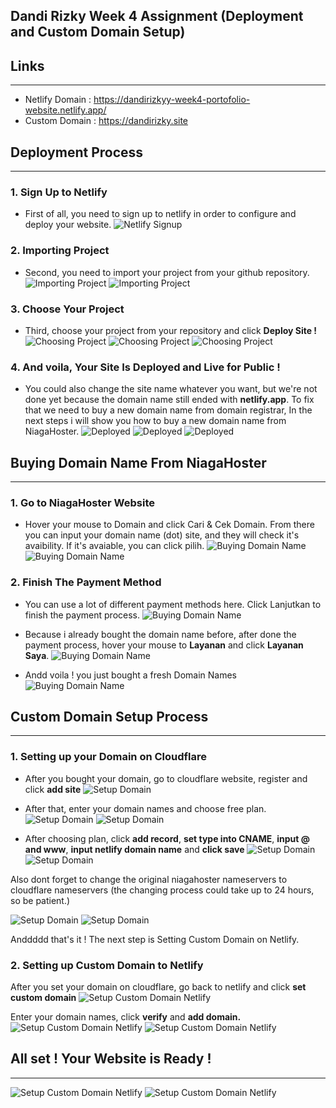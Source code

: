 ## Dandi Rizky Week 4 Assignment (Deployment and Custom Domain Setup)

## Links

---

- Netlify Domain : https://dandirizkyy-week4-portofolio-website.netlify.app/
- Custom Domain : https://dandirizky.site

## Deployment Process

---

### 1. Sign Up to Netlify

- First of all, you need to sign up to netlify in order to configure and deploy your website.
  ![Netlify Signup](/assets/1.png)

### 2. Importing Project

- Second, you need to import your project from your github repository.
  ![Importing Project](/assets/2.png)
  ![Importing Project](/assets/3.png)

### 3. Choose Your Project

- Third, choose your project from your repository and click **Deploy Site !**
  ![Choosing Project](/assets/4.png)
  ![Choosing Project](/assets/5.png)
  ![Choosing Project](/assets/6.png)

### 4. And voila, Your Site Is Deployed and Live for Public !

- You could also change the site name whatever you want, but we're not done yet because the domain name still ended with **netlify.app**. To fix that we need to buy a new domain name from domain registrar, In the next steps i will show you how to buy a new domain name from NiagaHoster.
  ![Deployed](/assets/7.png)
  ![Deployed](/assets/8.png)
  ![Deployed](/assets/9.png)

## Buying Domain Name From NiagaHoster

---

### 1. Go to NiagaHoster Website

- Hover your mouse to Domain and click Cari & Cek Domain. From there you can input your domain name (dot) site, and they will check it's avaibility. If it's avaiable, you can click pilih.
  ![Buying Domain Name](/assets/10.png)
  ![Buying Domain Name](/assets/11.png)

### 2. Finish The Payment Method

- You can use a lot of different payment methods here. Click Lanjutkan to finish the payment process.
  ![Buying Domain Name](/assets/12.png)

- Because i already bought the domain name before, after done the payment process, hover your mouse to **Layanan** and click **Layanan Saya**.
  ![Buying Domain Name](/assets/13.png)

- Andd voila ! you just bought a fresh Domain Names
  ![Buying Domain Name](/assets/14.png)

## Custom Domain Setup Process

---

### 1. Setting up your Domain on Cloudflare

- After you bought your domain, go to cloudflare website, register and click **add site**
  ![Setup Domain](/assets/15.png)

- After that, enter your domain names and choose free plan.
  ![Setup Domain](/assets/16.png)
  ![Setup Domain](/assets/17.png)

- After choosing plan, click **add record**, **set type into CNAME**, **input @ and www**, **input netlify domain name** and **click save**
  ![Setup Domain](/assets/18.png)
  ![Setup Domain](/assets/19.png)

Also dont forget to change the original niagahoster nameservers to cloudflare nameservers (the changing process could take up to 24 hours, so be patient.)

![Setup Domain](/assets/20.png)
![Setup Domain](/assets/21.png)

Anddddd that's it ! The next step is Setting Custom Domain on Netlify.

### 2. Setting up Custom Domain to Netlify

After you set your domain on cloudflare, go back to netlify and click **set custom domain**
![Setup Custom Domain Netlify](/assets/22.png)

Enter your domain names, click **verify** and **add domain.**
![Setup Custom Domain Netlify](/assets/23.png)
![Setup Custom Domain Netlify](/assets/24.png)

## All set ! Your Website is Ready !

---

![Setup Custom Domain Netlify](/assets/25.png)
![Setup Custom Domain Netlify](/assets/26.png)

